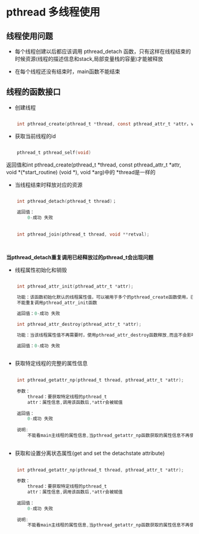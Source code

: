 # pthread 多线程使用

## 线程使用问题

- 每个线程创建以后都应该调用 pthread_detach 函数，只有这样在线程结束的时候资源(线程的描述信息和stack,局部变量栈的容量)才能被释放

- 在每个线程还没有结束时，main函数不能结束

## 线程的函数接口

- 创建线程

``` c

	int pthread_create(pthread_t *thread, const pthread_attr_t *attr，void *(*start_routine) (void *), void *arg);

```

- 获取当前线程的id

``` c

	pthread_t pthread_self(void)

```

返回值和int pthread_create(pthread_t *thread, const pthread_attr_t *attr,
                          void *(*start_routine) (void *), void *arg)中的 *thread是一样的
			
  			
- 当线程结束时释放对应的资源

``` c	
	  
	int pthread_detach(pthread_t thread)；

	返回值：
	    0-成功 失败
	    
	    
	int pthread_join(pthread_t thread, void **retval);

		
```

**当pthread_detach重复调用已经释放过的pthread_t会出现问题**


- 线程属性初始化和销毁

``` c		
  
	int pthread_attr_init(pthread_attr_t *attr);

	功能：该函数初始化默认的线程属性值，可以被用于多个的pthread_create函数使用，已经调用过的pthread_attr_init函数的线程属性变量
	不能重复调用pthread_attr_init函数

	返回值：0-成功 失败

	int pthread_attr_destroy(pthread_attr_t *attr);

	功能：当该线程属性值不再需要时，使用pthread_attr_destroy函数释放,而且不会影响之前调用pthread_create函数要用到的该attr线程属性的线程，使用已经调用pthread_attr_destroy函数的线程属性会引发未知错误，已经调用过的pthread_attr_destroy函数的线程属性变量不能重复调用pthread_attr_destroy函数

	返回值：0-成功 失败
		
```

- 获取特定线程的完整的属性信息

``` c		
  
	int pthread_getattr_np(pthread_t thread, pthread_attr_t *attr);
	
	参数：
	    thread：要获取特定线程的pthread_t
	    attr：属性信息,调用该函数后,*attr会被赋值
	    
	返回值：
	    0-成功 失败
	
	说明:
	    不能看main主线程的属性信息,当pthread_getattr_np函数获取的属性信息不再使用时,注意应该要pthread_attr_destroy()该属性信息
		
```

- 获取和设置分离状态属性(get and set the detachstate attribute)

``` c		
  
	int pthread_getattr_np(pthread_t thread, pthread_attr_t *attr);
	
	参数：
	    thread：要获取特定线程的pthread_t
	    attr：属性信息,调用该函数后,*attr会被赋值
	    
	返回值：
	    0-成功 失败
	
	说明:
	    不能看main主线程的属性信息,当pthread_getattr_np函数获取的属性信息不再使用时,注意应该要pthread_attr_destroy()该属性信息
		
```